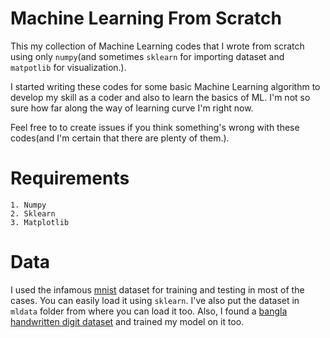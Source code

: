 # Machine Learning From Scratch
This my collection of Machine Learning codes that I wrote from scratch using only `numpy`(and sometimes `sklearn` for
importing dataset and `matpotlib` for visualization.).

I started writing these codes for some basic Machine Learning algorithm to develop my skill as a coder and also to learn the
basics of ML. I'm not so sure how far along the way of learning curve I'm right now.

Feel free to to create issues if you think something's wrong with these codes(and I'm certain that there are plenty
of them.).

# Requirements
    1. Numpy
    2. Sklearn
    3. Matplotlib

# Data
I used the infamous [mnist](http://yann.lecun.com/exdb/mnist/) dataset for training and testing in most of the cases. You can easily
load it using `sklearn`. I've also put the dataset in `mldata`
folder from where you can load it too. Also, I found a [bangla handwritten
digit dataset](https://github.com/manashmndl/BanglaMNIST) and trained my model on it too.    